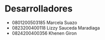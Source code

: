 # Desarrolladores 

- 0801200503185 Marcela Suazo
- 0823200400118 Lizzy Sauceda Maradiaga
- 0824200400356 Khenen Giron